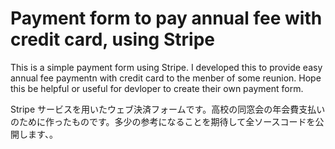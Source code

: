 # Payment form to pay annual fee with credit card, using Stripe
This is a simple payment form using Stripe. I developed this to provide easy annual fee paymentn with credit card to the menber of some reunion.
Hope this be helpful or useful for devloper to create their own payment form.

Stripe サービスを用いたウェブ決済フォームです。高校の同窓会の年会費支払いのために作ったものです。多少の参考になることを期待して全ソースコードを公開します、。



